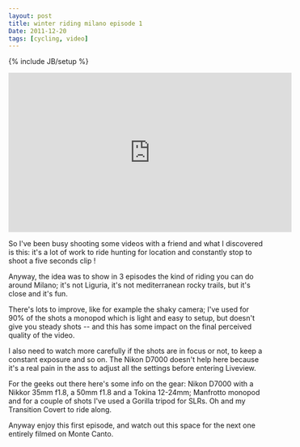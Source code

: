 ```yaml
---
layout: post
title: winter riding milano episode 1
Date: 2011-12-20
tags: [cycling, video]
---
```

{% include JB/setup %} 


<iframe width="560" height="315" src="http://www.youtube.com/embed/awLEDt8ze1Q" frameborder="0"> </iframe>

So I've been busy shooting some videos with a friend and what I discovered is this: it's a lot of work to ride hunting for location and constantly stop to shoot a five seconds clip !

Anyway, the idea was to show in 3 episodes the kind of riding you can do around Milano; it's not Liguria, it's not mediterranean rocky trails, but it's close and it's fun.

There's lots to improve, like for example the shaky camera; I've used for 90% of the shots a monopod which is light and easy to setup, but doesn't give you steady shots -- and this has some impact on the final perceived quality of the video.

I also need to watch more carefully if the shots are in focus or not, to keep a constant exposure and so on. The Nikon D7000 doesn't help here because it's a real pain in the ass to adjust all the settings before entering Liveview.

For the geeks out there here's some info on the gear: Nikon D7000 with a Nikkor 35mm f1.8, a 50mm f1.8 and a Tokina 12-24mm; Manfrotto monopod and for a couple of shots I've used a Gorilla tripod for SLRs. Oh and my Transition Covert to ride along.
 
Anyway enjoy this first episode, and watch out this space for the next one entirely filmed on Monte Canto.

